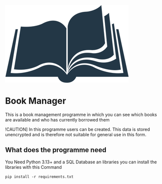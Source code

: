 ![Book Manager Logo](https://github.com/Melone155/Book-Manager/blob/main/Picture/Logo.png)

# Book Manager

This is a book management programme in which you can see which books are available and who has currently borrowed them

!CAUTION]
In this programme users can be created. This data is stored unencrypted and is therefore not suitable for general use in this form.

## What does the programme need

You Need Python 3.13+ and a SQL Database an libraries you can install the libraries with this Command

    pip install -r requirements.txt


